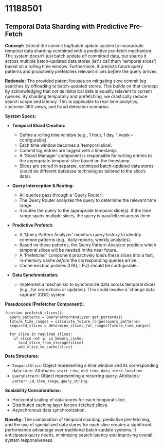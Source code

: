 # 11188501

## Temporal Data Sharding with Predictive Pre-Fetch

**Concept:** Extend the commit log/batch update system to incorporate temporal data sharding combined with a predictive pre-fetch mechanism. The system doesn’t just batch update *all* committed data, but shards it across multiple batch-updated data stores (let's call them 'temporal slices') based on a rolling time window. Furthermore, it predicts future query patterns and proactively prefetches relevant slices *before* the query arrives.

**Rationale:** The provided patent focuses on mitigating slow commit log searches by offloading to batch-updated stores. This builds on that concept by acknowledging that *not all* historical data is equally relevant to current queries.  By sharding temporally and prefetching, we drastically reduce search scope and latency. This is applicable to real-time analytics, customer 360 views, and fraud detection scenarios.

**System Specs:**

*   **Temporal Shard Creation:**
    *   Define a rolling time window (e.g., 1 hour, 1 day, 1 week – configurable).
    *   Each time window becomes a 'temporal slice'.
    *   Commit log entries are tagged with a timestamp.
    *   A 'Shard Manager' component is responsible for writing entries to the appropriate temporal slice based on the timestamp.
    *   Slices are stored in separate, optimized batch-updated data stores (could be different database technologies tailored to the slice’s data).

*   **Query Interception & Routing:**
    *   All queries pass through a 'Query Router'.
    *   The Query Router analyzes the query to determine the relevant time range.
    *   It routes the query to the appropriate temporal slice(s). If the time range spans multiple slices, the query is parallelized across them.

*   **Predictive Prefetch:**
    *   A 'Query Pattern Analyzer' monitors query history to identify common patterns (e.g., daily reports, weekly analytics).
    *   Based on these patterns, the Query Pattern Analyzer predicts which temporal slices will be needed in the near future.
    *   A 'Prefetcher' component proactively loads these slices into a fast, in-memory cache *before* the corresponding queries arrive.
    *   Cache eviction policies (LRU, LFU) should be configurable.

*   **Data Synchronization:**
    *   Implement a mechanism to synchronize data across temporal slices (e.g., for corrections or updates). This could involve a 'change data capture' (CDC) system.

**Pseudocode (Prefetcher Component):**

```
function prefetch_slices():
  query_patterns = QueryPatternAnalyzer.get_patterns()
  future_time_ranges = calculate_future_ranges(query_patterns)
  required_slices = determine_slices_for_ranges(future_time_ranges)

  for slice in required_slices:
    if slice not in in_memory_cache:
      load_slice_from_storage(slice)
      add_slice_to_cache(slice)
```

**Data Structures:**

*   `TemporalSlice`: Object representing a time window and its corresponding data store. Attributes: `start_time`, `end_time`, `data_store_location`.
*   `QueryPattern`: Object representing a recurring query. Attributes: `pattern_id`, `time_range`, `query_string`.

**Scalability Considerations:**

*   Horizontal scaling of data stores for each temporal slice.
*   Distributed caching layer for pre-fetched slices.
*   Asynchronous data synchronization.

**Novelty:** The combination of temporal sharding, predictive pre-fetching, and the use of specialized data stores for each slice creates a significant performance advantage over traditional batch-update systems. It anticipates query needs, minimizing search latency and improving overall system responsiveness.